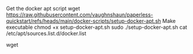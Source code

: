 Get the docker apt script
wget https://raw.githubusercontent.com/vaughnshaun/paperless-quickstart/refs/heads/main/docker-scripts/setup-docker-apt.sh
Make executable
chmod +x setup-docker-apt.sh
sudo ./setup-docker-apt.sh
cat /etc/apt/sources.list.d/docker.list

wget
